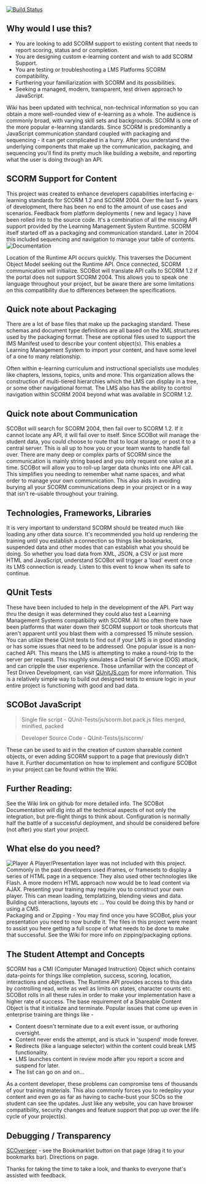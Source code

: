[![Build Status](https://travis-ci.org/cybercussion/SCOBot.png?branch=master)](https://travis-ci.org/cybercussion/SCOBot)
## Why would I use this?

* You are looking to add SCORM support to existing content that needs to report scoring, status and or completion.
* You are designing custom e-learning content and wish to add SCORM Support.
* You are testing or troubleshooting a LMS Platforms SCORM compatibility.
* Furthering your familiarization with SCORM and its possibilities.
* Seeking a managed, modern, transparent, test driven approach to JavaScript.

Wiki has been updated with technical, non-technical information so you can obtain a more well-rounded view of e-learning as a whole.  The audience is commonly broad, with varying skill sets and backgrounds.
SCORM is one of the more popular e-learning standards.  Since SCORM is predominantly a JavaScript communication standard coupled with packaging and sequencing - it can get complicated in a hurry.
After you understand the underlying components that make up the communication, packaging, and sequencing you'll find its pretty much like building a website, and reporting what the user is doing through an API.

## SCORM Support for Content
This project was created to enhance developers capabilities interfacing e-learning standards for SCORM 1.2 and SCORM 2004.  Over the last 5+ years of development, there has been no end to the amount of use cases and scenarios.  Feedback from platform deployments ( new and legacy ) have been rolled into to the source code. 
It's a combination of all the missing API support provided by the Learning Management System Runtime.  SCORM itself started off as a packaging and communication standard.  Later in 2004 this included sequencing and navigation to manage your table of contents.
![Documentation](http://cybercussion.com/css/img/oriented.jpg) 

Location of the Runtime API occurs quickly.  This traverses the Document Object Model seeking out the Runtime API.  Once connected, SCORM communication will initialize.
SCOBot will translate API calls to SCORM 1.2 if the portal does not support SCORM 2004.  This allows you to speak one language throughout your project, but be aware there are some limitations on this compatibility due to differences between the specifications.

## Quick note about Packaging
There are a lot of base files that make up the packaging standard.  These schemas and document type definitions are all based on the XML structures used by the packaging format.
These are optional files used to support the IMS Manifest used to describe your content object(s).  This enables a Learning Management System to import your content, and have some level of a one to many relationship.

Often within e-learning curriculum and instructional specialists use modules like chapters, lessons, topics, units and more.  This organization allows the construction of multi-tiered hierarchies which the LMS can display in a tree, or some other navigational format.
The LMS also has the ability to control navigation within SCORM 2004 beyond what was available in SCORM 1.2.

## Quick note about Communication
SCOBot will search for SCORM 2004, then fail over to SCORM 1.2.  If it cannot locate any API, it will fail over to itself.  Since SCOBot will manage the student data, you could choose to route that to local storage, or post it to a central server.  This is all up to how you or your team wants to handle fail over.
There are many deep or complex parts of SCORM since the communication is mainly string based and you only request one value at a time.  SCOBot will allow you to roll-up larger data chunks into one API call.  This simplifies you needing to remember what name spaces, and what order to manage your own communication.  This also aids in avoiding burying all your SCORM communications deep in your project or in a way that isn't re-usable throughout your training.
 
## Technologies, Frameworks, Libraries
It is very important to understand SCORM should be treated much like loading any other data source.  It's recommended you hold up rendering the training until you establish a connection so things like bookmarks, suspended data and other modes that can establish what you should be doing.  So whether you load data from XML, JSON, a CSV or just more HTML and JavaScript, understand SCOBot will trigger a 'load' event once its LMS connection is ready.  Listen to this event to know when its safe to continue.

## QUnit Tests
These have been included to help in the development of the API.  Part way thru the design it was determined they could also test a Learning Management Systems compatibility with SCORM.  All too often there have been platforms that water down their SCORM support or took shortcuts that aren't apparent until you blast them with a compressed 15 minute session.  You can utilize these QUnit tests to find out if your LMS is in good standing or has some issues that need to be addressed.  One popular issue is a non-cached API.  This means the LMS is attempting to make a round-trip to the server per request.  This roughly simulates a Denial Of Service (DOS) attack, and can cripple the user experience.
Those unfamiliar with the concept of Test Driven Development, can visit [QUnitJS.com](https:/qunitjs.com) for more information.
This is a relatively simple way to build out designed tests to ensure logic in your entire project is functioning with good and bad data.

## SCOBot JavaScript
>Single file script - 
QUnit-Tests/js/scorm.bot.pack.js files merged, minified, packed

>Developer Source Code -
QUnit-Tests/js/scorm/

These can be used to aid in the creation of custom shareable content objects, or even adding SCORM support to a page that previously didn't have it.  Further documentation on how to implement and configure SCOBot in your project can be found within the Wiki.

## Further Reading:
See the Wiki link on github for more detailed info.  The SCOBot Documentation will dig into all the technical aspects of not only the integration, but pre-flight things to think about.
Configuration is normally half the battle of a successful deployment, and should be considered before (not after) you start your project.

## What else do you need?
![Player](http://cybercussion.com/css/img/SCOBotPlayer.png) 
A Player/Presentation layer was not included with this project.  Commonly in the past developers used iframes, or framesets to display a series of HTML page in a sequence.  They also used other technologies like Flash.  A more modern HTML approach now would be to lead content via AJAX.
Presenting your training may require you to construct your own player.  This can mean loading, templatizing, blending views and data.  Building out interactions, layouts etc ... You could be doing this by hand or using a CMS.  
Packaging and or Zipping - You may find once you have SCOBot, plus your presentation you need to now bundle it.  The files in this project were meant to assist you here getting a full scope of what needs to be done to make that successful.  See the Wiki for more info on zipping/packaging options.


## The Student Attempt and Concepts
SCORM has a CMI (Computer Managed Instruction) Object which contains data-points for things like completion, success, scoring, location, interactions and objectives.  The Runtime API provides access to this data by controlling read, write as well as limits on states, character counts etc.  SCOBot rolls in all these rules in order to make your implementation have a higher rate of success.
The base requirement of a Shareable Content Object is that it initialize and terminate.  Popular issues that come up even in enterprise  training are things like -

* Content doesn't terminate due to a exit event issue, or authoring oversight.
* Content never ends the attempt, and is stuck in 'suspend' mode forever.
* Redirects (like a language selector) within the content could break LMS functionality.
* LMS launches content in review mode after you report a score and suspend for later.
* The list can go on and on...

As a content developer, these problems can compromise tens of thousands of your training materials.  This also commonly forces you to redeploy your content and even go as far as having to cache-bust your SCOs so the student can see the updates.  Just like any website, you can have browser compatibility, security changes and feature support that pop up over the life cycle of your project(s).

## Debugging / Transparency
[SCOverseer](http://www.cybercussion.com/bookmarklets/SCORM/) - see the Bookmarklet button on that page (drag it to your bookmarks bar).  Directions on page.

Thanks for taking the time to take a look, and thanks to everyone that's assisted with feedback.